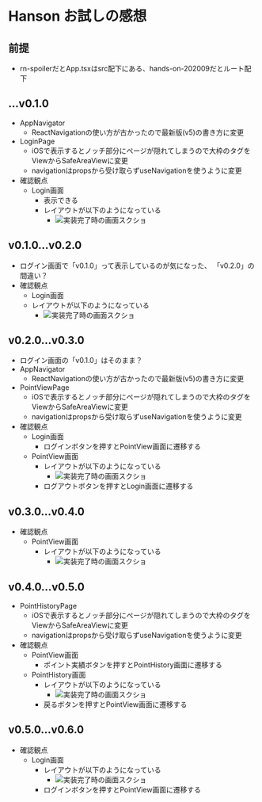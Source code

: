 # Hanson お試しの感想

## 前提
- rn-spoilerだとApp.tsxはsrc配下にある、hands-on-202009だとルート配下

## ...v0.1.0

- AppNavigator
  - ReactNavigationの使い方が古かったので最新版(v5)の書き方に変更
- LoginPage
  - iOSで表示するとノッチ部分にページが隠れてしまうので大枠のタグをViewからSafeAreaViewに変更
  - navigationはpropsから受け取らずuseNavigationを使うように変更
- 確認観点
  - Login画面
    - 表示できる
    - レイアウトが以下のようになっている
      - ![実装完了時の画面スクショ](./images/v0.1.0.png)

## v0.1.0...v0.2.0

- ログイン画面で「v0.1.0」って表示しているのが気になった、 「v0.2.0」の間違い？
- 確認観点
  -  Login画面
    - レイアウトが以下のようになっている
      - ![実装完了時の画面スクショ](./images/v0.2.0.png)

## v0.2.0...v0.3.0

- ログイン画面の「v0.1.0」はそのまま？
- AppNavigator
  - ReactNavigationの使い方が古かったので最新版(v5)の書き方に変更
- PointViewPage
  - iOSで表示するとノッチ部分にページが隠れてしまうので大枠のタグをViewからSafeAreaViewに変更
  - navigationはpropsから受け取らずuseNavigationを使うように変更
- 確認観点
  - Login画面
    - ログインボタンを押すとPointView画面に遷移する
  - PointView画面
    - レイアウトが以下のようになっている
      - ![実装完了時の画面スクショ](./images/v0.3.0_pointview.png)
    - ログアウトボタンを押すとLogin画面に遷移する

## v0.3.0...v0.4.0

- 確認観点
  - PointView画面
    - レイアウトが以下のようになっている
      - ![実装完了時の画面スクショ](./images/v0.4.0_pointview.png)

## v0.4.0...v0.5.0

- PointHistoryPage
  - iOSで表示するとノッチ部分にページが隠れてしまうので大枠のタグをViewからSafeAreaViewに変更
  - navigationはpropsから受け取らずuseNavigationを使うように変更
- 確認観点
  - PointView画面
    - ポイント実績ボタンを押すとPointHistory画面に遷移する
  - PointHistory画面
    - レイアウトが以下のようになっている
      - ![実装完了時の画面スクショ](./images/v0.5.0_pointhistory.png)
    - 戻るボタンを押すとPointView画面に遷移する

## v0.5.0...v0.6.0
- 確認観点
  - Login画面
    - レイアウトが以下のようになっている
      - ![実装完了時の画面スクショ](./images/v0.6.0_login.png)
    - ログインボタンを押すとPointView画面に遷移する 